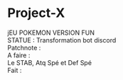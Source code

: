 # Project-X
jEU POKEMON VERSION FUN <br>
STATUE : Transformation bot discord
<br>
Patchnote : <br>
A faire : <br>
Le STAB, Atq Spé et Def Spé <br>
Fait : <br>

